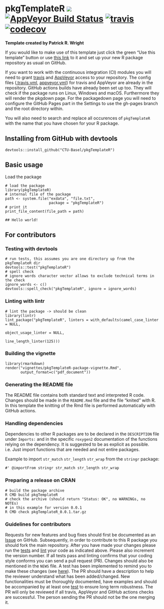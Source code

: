 <!-- README.md is generated from README.Rmd. Please edit that file -->

pkgTemplateR [![](https://img.shields.io/badge/dev%20version-0.0.1-blue.svg)](https://github.com/CTU-Basel/pkgTemplateR) [![AppVeyor Build Status](https://ci.appveyor.com/api/projects/status/github/pkgTemplateR/pkgTemplateR?branch=master&svg=true)](https://ci.appveyor.com/project/CTU-Basel/pkgTemplateR) [![travis](https://api.travis-ci.com/CTU-Basel/pkgTemplateR.svg?branch=master)](https://api.travis-ci.com/CTU-Basel/pkgTemplateR.svg?branch=master) [![codecov](https://codecov.io/github/CTU-Basel/pkgTemplateR/branch/master/graphs/badge.svg)](https://codecov.io/github/CTU-Basel/pkgTemplateR)
====================================================================================================================================================================================================================================================================================================================================================================================================================================================================================================================================================================================================================

**Template created by Patrick R. Wright**

If you would like to make use of this template just click the green “Use
this template” button or use [this
link](https://github.com/CTU-Basel/pkgTemplateR/generate) to it and set
up your new R package repository as usual on GitHub.

If you want to work with the continuous integration (CI) modules you
will need to grant [travis](https://travis-ci.com/) and
[AppVeyor](https://ci.appveyor.com) access to your repository. The
config files ([.travis.yml](.travis.yml), [appveyor.yml](appveyor.yml))
for travis and AppVeyor are already in the repository. GitHub actions
builds have already been set up too. They will check if the package runs
on Linux, Windows and macOS. Furthermore they will render the pkgdown
page. For the packagedown page you will need to configure the GitHub
Pages part in the Settings to use the gh-pages branch and the root
directory within.

You will also need to search and replace all occurences of
`pkgTemplateR` with the name that you have chosen for your R package.

Installing from GitHub with devtools
------------------------------------

    devtools::install_github("CTU-Basel/pkgTemplateR")

Basic usage
-----------

Load the package

    # load the package
    library(pkgTemplateR)
    # internal file of the package
    path <- system.file("exdata", "file.txt",
                        package = "pkgTemplateR")
    # print it
    print_file_content(file_path = path)

    ## Hello world!

For contributors
----------------

### Testing with devtools

    # run tests, this assumes you are one directory up from the pkgTemplateR dir
    devtools::test("pkgTemplateR")
    # spell check
    # ignore words character vector allows to exclude technical terms in the check
    ignore_words <- c()
    devtools::spell_check("pkgTemplateR", ignore = ignore_words)

### Linting with lintr

    # lint the package -> should be clean
    library(lintr)
    lint_package("pkgTemplateR", linters = with_defaults(camel_case_linter = NULL,
                                                         object_usage_linter = NULL,
                                                         line_length_linter(125)))

### Building the vignette

    library(rmarkdown)
    render("vignettes/pkgTemplateR-package-vignette.Rmd",
           output_format=c("pdf_document"))

### Generating the README file

The README file contains both standard text and interpreted R code.
Changes should be made in the `README.Rmd` file and the file “knited”
with R. In this template the knitting of the Rmd file is performed
automatically with GitHub actions.

### Handling dependencies

Dependencies to other R packages are to be declared in the `DESCRIPTION`
file under `Imports:` and in the specific `roxygen2` documentation of
the functions relying on the dependency. It is suggested to be as
explicit as possible. i.e. Just import functions that are needed and not
entire packages.

Example to import `str_match` `str_length` `str_wrap` from the `stringr`
package:

    #' @importFrom stringr str_match str_length str_wrap

### Preparing a release on CRAN

    # build the package archive
    R CMD build pkgTemplateR
    # check the archive (should return "Status: OK", no WARNINGs, no NOTEs)
    # in this example for version 0.0.1
    R CMD check pkgTemplateR_0.0.1.tar.gz

### Guidelines for contributors

Requests for new features and bug fixes should first be documented as an
[Issue](https://github.com/) on GitHub. Subsequently, in order to
contribute to this R package you should fork the main repository. After
you have made your changes please run the
[tests](README.md#testing-with-devtools) and
[lint](README.md#linting-with-lintr) your code as indicated above.
Please also increment the version number. If all tests pass and linting
confirms that your coding style conforms you can send a pull request
(PR). Changes should also be mentioned in the `NEWS` file. A test has
been implemented to remind you to make these changes (see
[here](tests/testthat/test-version_diff.R)). The PR should have a
description to help the reviewer understand what has been added/changed.
New functionalities must be thoroughly documented, have examples and
should be accompanied by at least one [test](tests/testthat/) to ensure
long term robustness. The PR will only be reviewed if all travis,
AppVeyor and GitHub actions checks are successful. The person sending
the PR should not be the one merging it.
